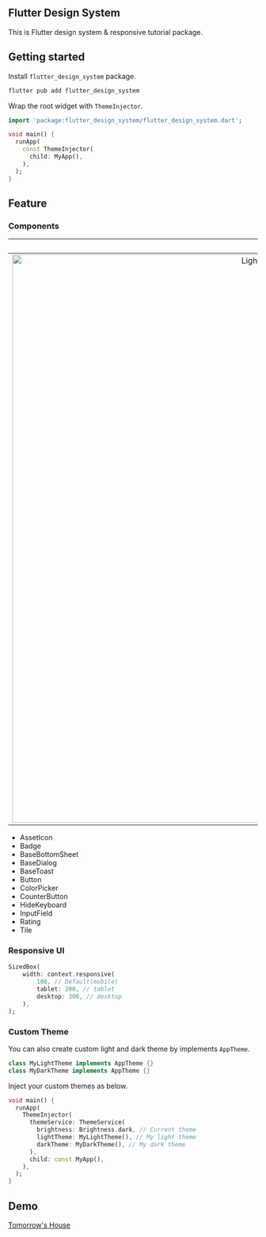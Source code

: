 ## Flutter Design System
This is Flutter design system & responsive tutorial package.

## Getting started
Install `flutter_design_system` package.
```bash
flutter pub add flutter_design_system
```

Wrap the root widget with `ThemeInjector`.
```dart
import 'package:flutter_design_system/flutter_design_system.dart';

void main() {
  runApp(
    const ThemeInjector(
      child: MyApp(),
    ),
  );
}
```


## Feature
### Components
|Light|Dark|
|:-:|:-:|
|<img width="1148" alt="Light theme components image" src="https://user-images.githubusercontent.com/26322627/203027906-40934207-e4cd-4188-85db-18c76fd80324.png">|<img width="1143" alt="Dark theme components image" src="https://user-images.githubusercontent.com/26322627/203027911-63d24ccc-ac6b-4030-aca1-9ee22c027c6d.png">|

- AssetIcon
- Badge
- BaseBottomSheet
- BaseDialog
- BaseToast
- Button
- ColorPicker
- CounterButton
- HideKeyboard
- InputField
- Rating
- Tile

### Responsive UI
```dart
SizedBox(
    width: context.responsive(
        100, // Default(mobile)
        tablet: 200, // tablet
        desktop: 300, // desktop
    ),
);
```

### Custom Theme
You can also create custom light and dark theme by implements `AppTheme`.
```dart
class MyLightTheme implements AppTheme {}
class MyDarkTheme implements AppTheme {}
```

Inject your custom themes as below.
```dart
void main() {
  runApp(
    ThemeInjector(
      themeService: ThemeService(
        brightness: Brightness.dark, // Current theme
        lightTheme: MyLightTheme(), // My light theme
        darkTheme: MyDarkTheme(), // My dark theme
      ),
      child: const MyApp(),
    ),
  );
}
```

## Demo
[Tomorrow's House](https://github.com/nero-angela/flutter_house_of_tomorrow/tree/flutter_design_system)
